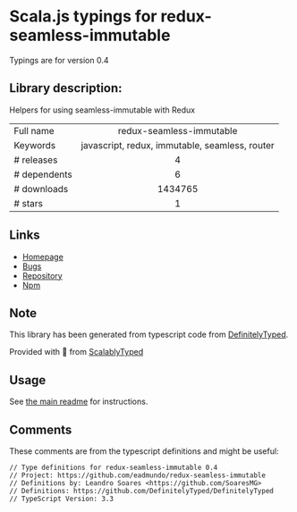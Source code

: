 
# Scala.js typings for redux-seamless-immutable

Typings are for version 0.4

## Library description:
Helpers for using seamless-immutable with Redux

|                    |                 |
| ------------------ | :-------------: |
| Full name          | redux-seamless-immutable |
| Keywords           | javascript, redux, immutable, seamless, router |
| # releases         | 4 |
| # dependents       | 6 |
| # downloads        | 1434765 |
| # stars            | 1 |

## Links
- [Homepage](https://github.com/eadmundo/redux-seamless-immutable)
- [Bugs](https://github.com/eadmundo/redux-seamless-immutable/issues)
- [Repository](https://github.com/eadmundo/redux-seamless-immutable)
- [Npm](https://www.npmjs.com/package/redux-seamless-immutable)
    


## Note
This library has been generated from typescript code from [DefinitelyTyped](https://definitelytyped.org).

Provided with :purple_heart: from [ScalablyTyped](https://github.com/oyvindberg/ScalablyTyped)

## Usage
See [the main readme](../../readme.md) for instructions.

## Comments

These comments are from the typescript definitions and might be useful:
```
// Type definitions for redux-seamless-immutable 0.4
// Project: https://github.com/eadmundo/redux-seamless-immutable
// Definitions by: Leandro Soares <https://github.com/SoaresMG>
// Definitions: https://github.com/DefinitelyTyped/DefinitelyTyped
// TypeScript Version: 3.3

```

